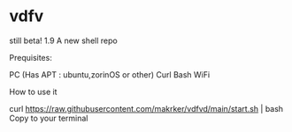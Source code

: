 # vdfv 
still beta! 1.9
A new shell repo


Prequisites:


PC (Has APT : ubuntu,zorinOS or other)
             Curl 
             Bash
             WiFi

How to use it 

curl https://raw.githubusercontent.com/makrker/vdfvd/main/start.sh | bash 
Copy to your terminal 

